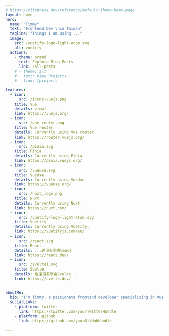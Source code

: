 ```yaml
---
# https://vitepress.dev/reference/default-theme-home-page
layout: home
hero:
  name: "Timmy"
  text: "Frontend Dev \nin Taiwan"
  tagline: "Things I am using ..."
  image:
    src: /vuetify-logo-light-atom.svg
    alt: vuetify
  actions:
    - theme: brand
      text: Explore Blog Posts
      link: /all-posts
    # - theme: alt
    #   text: View Projects
    #   link: /projects

features:
  - icon: 
      src: /icons-vuejs.png
    title: Vue 
    details: view!
    link: https://vuejs.org/
  - icon: 
      src: /vue-router.png
    title: Vue router
    details: Currently using Vue router.
    link: https://router.vuejs.org/
  - icon: 
      src: /pinia.svg
    title: Pinia
    details: Currently using Pinia.
    link: https://pinia.vuejs.org/
  - icon: 
      src: /vueuse.svg
    title: VueUse
    details: Currently using VueUse.
    link: https://vueuse.org/
  - icon: 
      src: /nuxt_logo.png
    title: Nuxt
    details: Currently using Nuxt.
    link: https://nuxt.com/
  - icon: 
      src: /vuetify-logo-light-atom.svg
    title: Vuetify
    details: Currently using Vuetify.
    link: https://vuetifyjs.com/en/
  - icon: 
      src: /react.svg 
    title: React
    details: ...還沒有學會React
    link: https://react.dev/
  - icon:
      src: /svelte1.svg
    title: Svelte
    details: 也還沒有學會Svelte...
    link: https://svelte.dev/
  

aboutMe:
  bio: "I'm Timmy, a passionate frontend developer specializing in Vue.js. Follow my journey on Twitter or GitHub."
  socialLinks:
    - platform: twitter
      link: https://twitter.com/yourTwitterHandle
    - platform: github
      link: https://github.com/yourGitHubHandle
      
---
```


